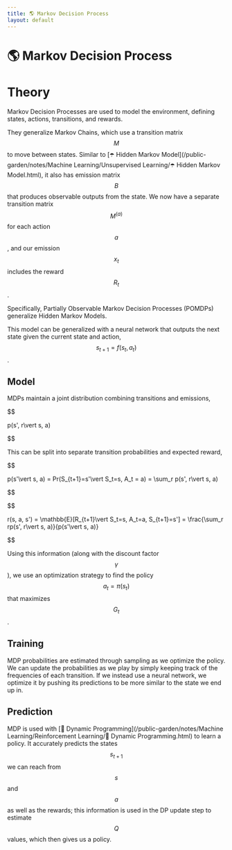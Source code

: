 ```yaml
---
title: 🌎 Markov Decision Process
layout: default
---
```


# 🌎 Markov Decision Process

# Theory
Markov Decision Processes are used to model the environment, defining states, actions, transitions, and rewards.

They generalize Markov Chains, which use a transition matrix $$M$$ to move between states. Similar to [☂️ Hidden Markov Model](/public-garden/notes/Machine Learning/Unsupervised Learning/☂️ Hidden Markov Model.html), it also has emission matrix $$B$$ that produces observable outputs from the state. We now have a separate transition matrix $$M^{(a)}$$ for each action $$a$$, and our emission $$x_t$$ includes the reward $$R_t$$. 

Specifically, Partially Observable Markov Decision Processes (POMDPs) generalize Hidden Markov Models.

This model can be generalized with a neural network that outputs the next state given the current state and action, $$s_{t+1} = f(s_{t}, a_t)$$.

## Model
MDPs maintain a joint distribution combining transitions and emissions, 

$$

p(s', r\vert s, a)

$$

This can be split into separate transition probabilities and expected reward, 

$$

p(s'\vert s, a) = Pr(S_{t+1}=s'\vert S_t=s, A_t = a) = \sum_r p(s', r\vert s, a)

$$

 

$$

r(s, a, s') = \mathbb{E}[R_{t+1}\vert S_t=s, A_t=a, S_{t+1}=s'] = \frac{\sum_r rp(s', r\vert s, a)}{p(s'\vert s, a)}

$$

Using this information (along with the discount factor $$\gamma$$), we use an optimization strategy to find the policy $$a_t = \pi(s_t)$$ that maximizes $$G_t$$.

## Training
MDP probabilities are estimated through sampling as we optimize the policy. We can update the probabilities as we play by simply keeping track of the frequencies of each transition. If we instead use a neural network, we optimize it by pushing its predictions to be more similar to the state we end up in.

## Prediction
MDP is used with [🧨 Dynamic Programming](/public-garden/notes/Machine Learning/Reinforcement Learning/🧨 Dynamic Programming.html) to learn a policy. It accurately predicts the states $$s_{t+1}$$ we can reach from $$s$$ and $$a$$ as well as the rewards; this information is used in the DP update step to estimate $$Q$$ values, which then gives us a policy.